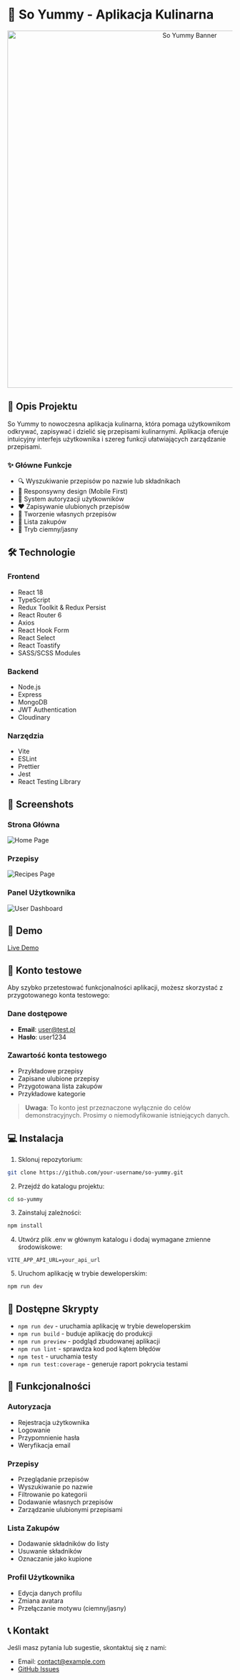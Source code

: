# 🥗 So Yummy - Aplikacja Kulinarna

<div align="center">
  <img src="./public/banner.png" alt="So Yummy Banner" width="800" height="auto" />
</div>

## 📝 Opis Projektu

So Yummy to nowoczesna aplikacja kulinarna, która pomaga użytkownikom odkrywać, zapisywać i dzielić się przepisami kulinarnymi. Aplikacja oferuje intuicyjny interfejs użytkownika i szereg funkcji ułatwiających zarządzanie przepisami.

### ✨ Główne Funkcje

- 🔍 Wyszukiwanie przepisów po nazwie lub składnikach
- 📱 Responsywny design (Mobile First)
- 👤 System autoryzacji użytkowników
- ❤️ Zapisywanie ulubionych przepisów
- 📝 Tworzenie własnych przepisów
- 🛒 Lista zakupów
- 🌙 Tryb ciemny/jasny

## 🛠️ Technologie

### Frontend
- React 18
- TypeScript
- Redux Toolkit & Redux Persist
- React Router 6
- Axios
- React Hook Form
- React Select
- React Toastify
- SASS/SCSS Modules

### Backend
- Node.js
- Express
- MongoDB
- JWT Authentication
- Cloudinary

### Narzędzia
- Vite
- ESLint
- Prettier
- Jest
- React Testing Library

## 📸 Screenshots

### Strona Główna
![Home Page](./public/screenshots/home.png)

### Przepisy
![Recipes Page](./public/screenshots/recipes.png)

### Panel Użytkownika
![User Dashboard](./public/screenshots/dashboard.png)

## 🚀 Demo

[Live Demo](https://so-yummy-app.vercel.app/)

## 🔑 Konto testowe

Aby szybko przetestować funkcjonalności aplikacji, możesz skorzystać z przygotowanego konta testowego:

### Dane dostępowe
- **Email**: user@test.pl
- **Hasło**: user1234

### Zawartość konta testowego
- Przykładowe przepisy
- Zapisane ulubione przepisy
- Przygotowana lista zakupów
- Przykładowe kategorie

> **Uwaga**: To konto jest przeznaczone wyłącznie do celów demonstracyjnych. Prosimy o niemodyfikowanie istniejących danych.

## 💻 Instalacja

1. Sklonuj repozytorium:
```bash
git clone https://github.com/your-username/so-yummy.git
```

2. Przejdź do katalogu projektu:
```bash
cd so-yummy
```

3. Zainstaluj zależności:
```bash
npm install
```

4. Utwórz plik .env w głównym katalogu i dodaj wymagane zmienne środowiskowe:
```env
VITE_APP_API_URL=your_api_url
```

5. Uruchom aplikację w trybie deweloperskim:
```bash
npm run dev
```

## 🔧 Dostępne Skrypty

- `npm run dev` - uruchamia aplikację w trybie deweloperskim
- `npm run build` - buduje aplikację do produkcji
- `npm run preview` - podgląd zbudowanej aplikacji
- `npm run lint` - sprawdza kod pod kątem błędów
- `npm test` - uruchamia testy
- `npm run test:coverage` - generuje raport pokrycia testami

## 🌟 Funkcjonalności

### Autoryzacja
- Rejestracja użytkownika
- Logowanie
- Przypomnienie hasła
- Weryfikacja email

### Przepisy
- Przeglądanie przepisów
- Wyszukiwanie po nazwie
- Filtrowanie po kategorii
- Dodawanie własnych przepisów
- Zarządzanie ulubionymi przepisami

### Lista Zakupów
- Dodawanie składników do listy
- Usuwanie składników
- Oznaczanie jako kupione

### Profil Użytkownika
- Edycja danych profilu
- Zmiana avatara
- Przełączanie motywu (ciemny/jasny)

## 📞 Kontakt

Jeśli masz pytania lub sugestie, skontaktuj się z nami:
- Email: contact@example.com
- [GitHub Issues](https://github.com/your-username/so-yummy/issues)